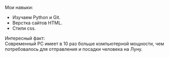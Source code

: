 Мои навыки:  
- Изучаем Python и Git.  
- Верстка сайтов HTML.  
- Стили css.  

Интересный факт:  
Современный PC имеет в 10 раз больше компьютерной мощности, чем потребовалось для отправления и посадки человека на Луну. 
